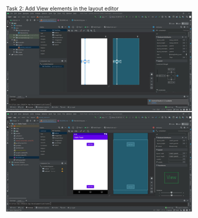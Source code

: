 Task 2: Add View elements in the layout editor
!['Delete horizontal constraint'](./delete_horizontal_const.JPG)
!['Add two buttons'](./add_two_btn.JPG)